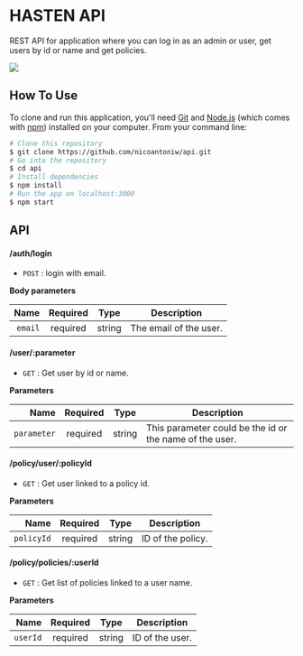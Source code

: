 # HASTEN API

REST API for application where you can log in as an admin or user, get users by id or name and get policies.

![](header.png)

## How To Use

To clone and run this application, you'll need [Git](https://git-scm.com) and [Node.js](https://nodejs.org/en/download/) (which comes with [npm](http://npmjs.com)) installed on your computer. From your command line:

```bash
# Clone this repository
$ git clone https://github.com/nicoantoniw/api.git
# Go into the repository
$ cd api
# Install dependencies
$ npm install
# Run the app on localhost:3000
$ npm start
```


## API

#### /auth/login
* `POST` : login with email.

**Body parameters**

|          Name | Required |  Type   | Description                                                                                                                                                           |
| -------------:|:--------:|:-------:| --------------------------------------------------------------------------------------------------------------------------------------------------------------------- |
|     `email` | required | string  | The email of the user.                                                                     |

#### /user/:parameter
* `GET` : Get user by id or name.

**Parameters**

|          Name | Required |  Type   | Description                                                                                                                                                           |
| -------------:|:--------:|:-------:| --------------------------------------------------------------------------------------------------------------------------------------------------------------------- |
|     `parameter` | required | string  | This parameter could be the id or the name of the user.

#### /policy/user/:policyId
* `GET` : Get user linked to a policy id.

**Parameters**

|          Name | Required |  Type   | Description                                                                                                                                                           |
| -------------:|:--------:|:-------:| --------------------------------------------------------------------------------------------------------------------------------------------------------------------- |
|     `policyId` | required | string  | ID of the policy.

#### /policy/policies/:userId
* `GET` : Get list of policies linked to a user name.

**Parameters**

|          Name | Required |  Type   | Description                                                                                                                                                           |
| -------------:|:--------:|:-------:| --------------------------------------------------------------------------------------------------------------------------------------------------------------------- |
|     `userId` | required | string  | ID of the user.
